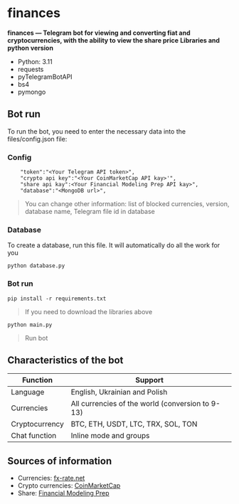 # finances
**finances — Telegram bot for viewing and converting fiat and cryptocurrencies, with the ability to view the share price**
**Libraries and python version**
  + Python: 3.11
  + requests
  + pyTelegramBotAPI
  + bs4
  + pymongo
## Bot run
To run the bot, you need to enter the necessary data into the files/config.json file:
### Config
```
    "token":"<Your Telegram API token>",
    "crypto api key":"<Your CoinMarketCap API kay>'",
    "share api kay":<Your Financial Modeling Prep API kay>",
    "database":"<MongoDB url>",
```
>You can change other information: list of blocked currencies, version, database name, Telegram file id in database 
### Database 
To create a database, run this file. It will automatically do all the work for you
```
python database.py
```
### Bot run
```
pip install -r requirements.txt
```
>If you need to download the libraries above
```
python main.py
```
>Run bot
## Characteristics of the bot
| Function | Support |
| ------------- | ------------- |
| Language  | English, Ukrainian and Polish |
| Currencies | All currencies of the world (conversion to 9-13) |
| Cryptocurrency | BTC, ETH, USDT, LTC, TRX, SOL, TON |
| Chat function | Inline mode and groups |

## Sources of information
  + Currencies: [fx-rate.net](https://fx-rate.net)
  + Crypto currencies: [CoinMarketCap](https://coinmarketcap.com/)
  + Share: [Financial Modeling Prep](https://site.financialmodelingprep.com/)